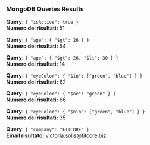 ### MongoDB Queries Results

**Query:** `{ "isActive": true }`  
**Numero dei risultati:** 51

**Query:** `{ "age": { "$gt": 26 } }`  
**Numero dei risultati:** 54

**Query:** `{ "age": { "$gt": 26, "$lt": 30 } }`  
**Numero dei risultati:** 14

**Query:** `{ "eyeColor": { "$in": ["green", "blue"] } }`  
**Numero dei risultati:** 62

**Query:** `{ "eyeColor": { "$ne": "green" } }`  
**Numero dei risultati:** 66

**Query:** `{ "eyeColor": { "$nin": ["green", "blue"] } }`  
**Numero dei risultati:** 35

**Query:** `{ "company": "FITCORE" }`  
**Email risultato:** victoria.solis@fitcore.biz
